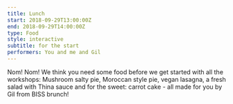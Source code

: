 ```yaml
---
title: Lunch
start: 2018-09-29T13:00:00Z
end: 2018-09-29T14:00:00Z
type: Food
style: interactive
subtitle: for the start
performers: You and me and Gil
---
```

Nom! Nom! We think you need some food before we get started with all the workshops: Mushroom salty pie, Moroccan style pie, vegan lasagna, a fresh salad with Thina sauce and for the sweet: carrot cake - all made for you by Gil from BISS brunch!

